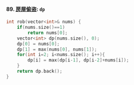 #### 89. [房屋偷盗](https://leetcode.cn/problems/Gu0c2T/): `dp`

```CPP
int rob(vector<int>& nums) {
    if(nums.size()==1)
        return nums[0];
    vector<int> dp(nums.size(), 0);
    dp[0] = nums[0];
    dp[1] = max(nums[0], nums[1]);
    for(int i=2; i<nums.size(); i++){
        dp[i] = max(dp[i-1], dp[i-2]+nums[i]);
    }
    return dp.back();
}
```